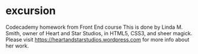 # excursion
Codecademy homework from Front End course
This is done by Linda M. Smith, owner of Heart and Star Studios, in HTML5, CSS3, and sheer magick.  Please visit https://heartandstarstudios.wordpress.com for more info about her work.  
